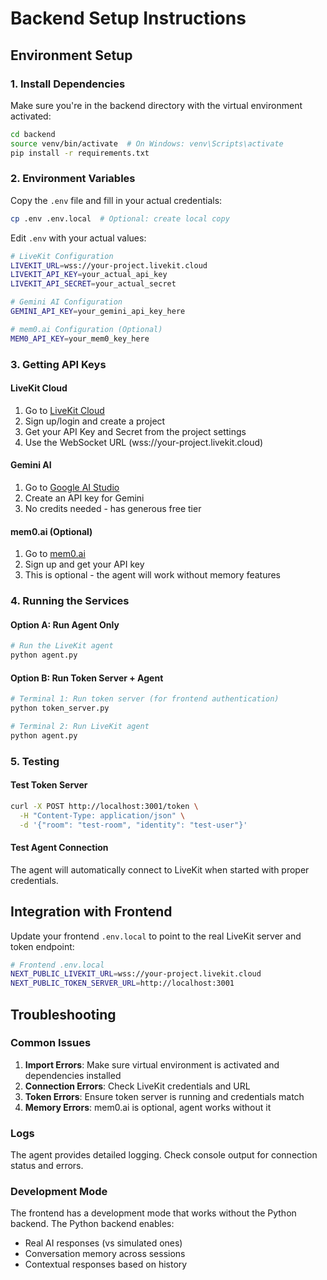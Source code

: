 # Backend Setup Instructions

## Environment Setup

### 1. Install Dependencies

Make sure you're in the backend directory with the virtual environment activated:

```bash
cd backend
source venv/bin/activate  # On Windows: venv\Scripts\activate
pip install -r requirements.txt
```

### 2. Environment Variables

Copy the `.env` file and fill in your actual credentials:

```bash
cp .env .env.local  # Optional: create local copy
```

Edit `.env` with your actual values:

```bash
# LiveKit Configuration
LIVEKIT_URL=wss://your-project.livekit.cloud
LIVEKIT_API_KEY=your_actual_api_key
LIVEKIT_API_SECRET=your_actual_secret

# Gemini AI Configuration
GEMINI_API_KEY=your_gemini_api_key_here

# mem0.ai Configuration (Optional)
MEM0_API_KEY=your_mem0_key_here
```

### 3. Getting API Keys

#### LiveKit Cloud
1. Go to [LiveKit Cloud](https://cloud.livekit.io/)
2. Sign up/login and create a project
3. Get your API Key and Secret from the project settings
4. Use the WebSocket URL (wss://your-project.livekit.cloud)

#### Gemini AI
1. Go to [Google AI Studio](https://makersuite.google.com/app/apikey)
2. Create an API key for Gemini
3. No credits needed - has generous free tier

#### mem0.ai (Optional)
1. Go to [mem0.ai](https://mem0.ai/)
2. Sign up and get your API key
3. This is optional - the agent will work without memory features

### 4. Running the Services

#### Option A: Run Agent Only
```bash
# Run the LiveKit agent
python agent.py
```

#### Option B: Run Token Server + Agent
```bash
# Terminal 1: Run token server (for frontend authentication)
python token_server.py

# Terminal 2: Run LiveKit agent
python agent.py
```

### 5. Testing

#### Test Token Server
```bash
curl -X POST http://localhost:3001/token \
  -H "Content-Type: application/json" \
  -d '{"room": "test-room", "identity": "test-user"}'
```

#### Test Agent Connection
The agent will automatically connect to LiveKit when started with proper credentials.

## Integration with Frontend

Update your frontend `.env.local` to point to the real LiveKit server and token endpoint:

```bash
# Frontend .env.local
NEXT_PUBLIC_LIVEKIT_URL=wss://your-project.livekit.cloud
NEXT_PUBLIC_TOKEN_SERVER_URL=http://localhost:3001
```

## Troubleshooting

### Common Issues

1. **Import Errors**: Make sure virtual environment is activated and dependencies installed
2. **Connection Errors**: Check LiveKit credentials and URL
3. **Token Errors**: Ensure token server is running and credentials match
4. **Memory Errors**: mem0.ai is optional, agent works without it

### Logs

The agent provides detailed logging. Check console output for connection status and errors.

### Development Mode

The frontend has a development mode that works without the Python backend. The Python backend enables:
- Real AI responses (vs simulated ones)
- Conversation memory across sessions
- Contextual responses based on history